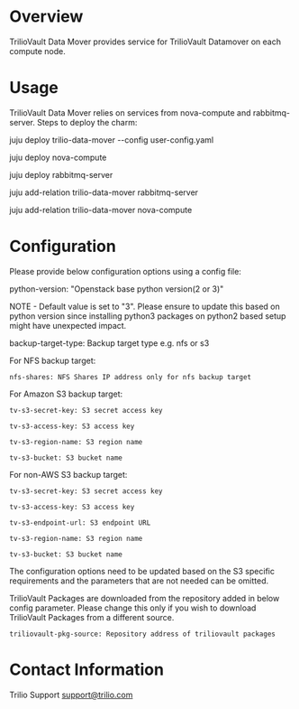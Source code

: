 # Overview

TrilioVault Data Mover provides service for TrilioVault Datamover
on each compute node.

# Usage

TrilioVault Data Mover relies on services from nova-compute and rabbitmq-server.
Steps to deploy the charm:

juju deploy trilio-data-mover --config user-config.yaml

juju deploy nova-compute

juju deploy rabbitmq-server

juju add-relation trilio-data-mover rabbitmq-server

juju add-relation trilio-data-mover nova-compute

# Configuration

Please provide below configuration options using a config file:

python-version: "Openstack base python version(2 or 3)"

NOTE - Default value is set to "3". Please ensure to update this based on python version since installing
       python3 packages on python2 based setup might have unexpected impact.

backup-target-type: Backup target type e.g. nfs or s3

For NFS backup target:

    nfs-shares: NFS Shares IP address only for nfs backup target

For Amazon S3 backup target:

    tv-s3-secret-key: S3 secret access key

    tv-s3-access-key: S3 access key

    tv-s3-region-name: S3 region name

    tv-s3-bucket: S3 bucket name

For non-AWS S3 backup target:

    tv-s3-secret-key: S3 secret access key

    tv-s3-access-key: S3 access key

    tv-s3-endpoint-url: S3 endpoint URL

    tv-s3-region-name: S3 region name

    tv-s3-bucket: S3 bucket name

The configuration options need to be updated based on the S3 specific requirements and the parameters that are not needed can be omitted.

TrilioVault Packages are downloaded from the repository added in below config parameter. Please change this only if you wish to download
TrilioVault Packages from a different source. 

    triliovault-pkg-source: Repository address of triliovault packages

# Contact Information

Trilio Support <support@trilio.com>
